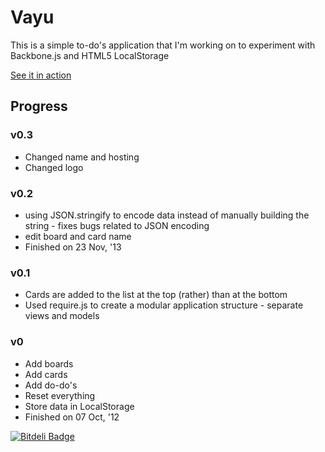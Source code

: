 # Vayu
This is a simple to-do's application that I'm working on to experiment with Backbone.js and HTML5 LocalStorage

[See it in action](http://vayu.io:48389)

## Progress

### v0.3

* Changed name and hosting
* Changed logo

### v0.2

* using JSON.stringify to encode data instead of manually building the string - fixes bugs related to JSON encoding
* edit board and card name
* Finished on 23 Nov, '13

### v0.1

* Cards are added to the list at the top (rather) than at the bottom
* Used require.js to create a modular application structure - separate views and models

### v0

* Add boards
* Add cards
* Add do-do's
* Reset everything
* Store data in LocalStorage
* Finished on 07 Oct, '12

[![Bitdeli Badge](https://d2weczhvl823v0.cloudfront.net/maheshj567/vayu/trend.png)](https://bitdeli.com/free "Bitdeli Badge")